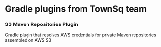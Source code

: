 # Gradle plugins from TownSq team

### S3 Maven Repositories Plugin

Gradle plugin that resolves AWS credentials for private Maven repositories assembled on AWS S3
